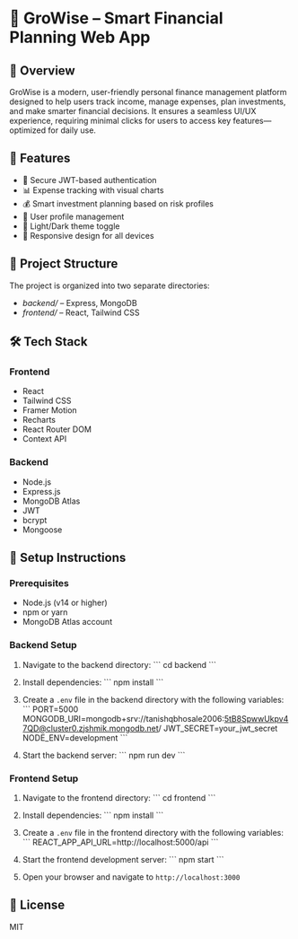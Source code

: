 # 🌿 GroWise – Smart Financial Planning Web App

## 🎯 Overview
GroWise is a modern, user-friendly personal finance management platform designed to help users track income, manage expenses, plan investments, and make smarter financial decisions. It ensures a seamless UI/UX experience, requiring minimal clicks for users to access key features—optimized for daily use.

## 🚀 Features
- 🔐 Secure JWT-based authentication
- 📊 Expense tracking with visual charts
- 💰 Smart investment planning based on risk profiles
- 👤 User profile management
- 🌙 Light/Dark theme toggle
- 📱 Responsive design for all devices

## 📂 Project Structure
The project is organized into two separate directories:
- *backend/* –  Express, MongoDB
- *frontend/* – React, Tailwind CSS

## 🛠️ Tech Stack
### Frontend
- React
- Tailwind CSS
- Framer Motion
- Recharts
- React Router DOM
- Context API

### Backend
- Node.js
- Express.js
- MongoDB Atlas
- JWT
- bcrypt
- Mongoose

## 🔧 Setup Instructions

### Prerequisites
- Node.js (v14 or higher)
- npm or yarn
- MongoDB Atlas account

### Backend Setup
1. Navigate to the backend directory:
   \`\`\`
   cd backend
   \`\`\`

2. Install dependencies:
   \`\`\`
   npm install
   \`\`\`

3. Create a `.env` file in the backend directory with the following variables:
   \`\`\`
   PORT=5000
   MONGODB_URI=mongodb+srv://tanishqbhosale2006:5tB8SpwwUkpv47QD@cluster0.zjshmik.mongodb.net/
   JWT_SECRET=your_jwt_secret
   NODE_ENV=development
   \`\`\`

4. Start the backend server:
   \`\`\`
   npm run dev
   \`\`\`

### Frontend Setup
1. Navigate to the frontend directory:
   \`\`\`
   cd frontend
   \`\`\`

2. Install dependencies:
   \`\`\`
   npm install
   \`\`\`

3. Create a `.env` file in the frontend directory with the following variables:
   \`\`\`
   REACT_APP_API_URL=http://localhost:5000/api
   \`\`\`

4. Start the frontend development server:
   \`\`\`
   npm start
   \`\`\`

5. Open your browser and navigate to `http://localhost:3000`

## 📝 License
MIT
